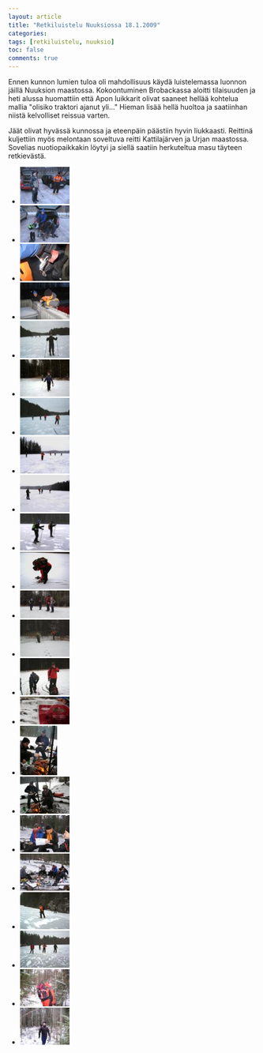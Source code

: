 ```yaml
---
layout: article
title: "Retkiluistelu Nuuksiossa 18.1.2009"
categories:
tags: [retkiluistelu, nuuksio]
toc: false
comments: true
---
```


Ennen kunnon lumien tuloa oli mahdollisuus käydä luistelemassa luonnon
jäillä Nuuksion maastossa. Kokoontuminen Brobackassa aloitti tilaisuuden
ja heti alussa huomattiin että Apon luikkarit olivat saaneet hellää
kohtelua mallia "olisiko traktori ajanut yli..." Hieman lisää hellä
huoltoa ja saatiinhan niistä kelvolliset reissua varten.

Jäät olivat hyvässä kunnossa ja eteenpäin päästiin hyvin liukkaasti.
Reittinä kuljettiin myös melontaan soveltuva reitti Kattilajärven ja
Urjan maastossa. Sovelias nuotiopaikkakin löytyi ja siellä saatiin
herkuteltua masu täyteen retkievästä.

<div class="th-grid image-gallery" markdown="1">

- [![](/images/retkiluistelu-nuuksiossa-18.1.2009/Thumbnails/Retkiluistelu%20001.JPG)](/images/retkiluistelu-nuuksiossa-18.1.2009/Retkiluistelu%20001.JPG)
- [![](/images/retkiluistelu-nuuksiossa-18.1.2009/Thumbnails/Retkiluistelu%20003.JPG)](/images/retkiluistelu-nuuksiossa-18.1.2009/Retkiluistelu%20003.JPG)
- [![](/images/retkiluistelu-nuuksiossa-18.1.2009/Thumbnails/Retkiluistelu%20004.JPG)](/images/retkiluistelu-nuuksiossa-18.1.2009/Retkiluistelu%20004.JPG)
- [![](/images/retkiluistelu-nuuksiossa-18.1.2009/Thumbnails/Retkiluistelu%20005.JPG)](/images/retkiluistelu-nuuksiossa-18.1.2009/Retkiluistelu%20005.JPG)
- [![](/images/retkiluistelu-nuuksiossa-18.1.2009/Thumbnails/Retkiluistelu%20005b.JPG)](/images/retkiluistelu-nuuksiossa-18.1.2009/Retkiluistelu%20005b.JPG)
- [![](/images/retkiluistelu-nuuksiossa-18.1.2009/Thumbnails/Retkiluistelu%20005c.JPG)](/images/retkiluistelu-nuuksiossa-18.1.2009/Retkiluistelu%20005c.JPG)
- [![](/images/retkiluistelu-nuuksiossa-18.1.2009/Thumbnails/Retkiluistelu%20005d.JPG)](/images/retkiluistelu-nuuksiossa-18.1.2009/Retkiluistelu%20005d.JPG)
- [![](/images/retkiluistelu-nuuksiossa-18.1.2009/Thumbnails/Retkiluistelu%20012.JPG)](/images/retkiluistelu-nuuksiossa-18.1.2009/Retkiluistelu%20012.JPG)
- [![](/images/retkiluistelu-nuuksiossa-18.1.2009/Thumbnails/Retkiluistelu%20013.JPG)](/images/retkiluistelu-nuuksiossa-18.1.2009/Retkiluistelu%20013.JPG)
- [![](/images/retkiluistelu-nuuksiossa-18.1.2009/Thumbnails/Retkiluistelu%20015.JPG)](/images/retkiluistelu-nuuksiossa-18.1.2009/Retkiluistelu%20015.JPG)
- [![](/images/retkiluistelu-nuuksiossa-18.1.2009/Thumbnails/Retkiluistelu%20015b.JPG)](/images/retkiluistelu-nuuksiossa-18.1.2009/Retkiluistelu%20015b.JPG)
- [![](/images/retkiluistelu-nuuksiossa-18.1.2009/Thumbnails/Retkiluistelu%20015c.JPG)](/images/retkiluistelu-nuuksiossa-18.1.2009/Retkiluistelu%20015c.JPG)
- [![](/images/retkiluistelu-nuuksiossa-18.1.2009/Thumbnails/Retkiluistelu%20015d.JPG)](/images/retkiluistelu-nuuksiossa-18.1.2009/Retkiluistelu%20015d.JPG)
- [![](/images/retkiluistelu-nuuksiossa-18.1.2009/Thumbnails/Retkiluistelu%20015e.JPG)](/images/retkiluistelu-nuuksiossa-18.1.2009/Retkiluistelu%20015e.JPG)
- [![](/images/retkiluistelu-nuuksiossa-18.1.2009/Thumbnails/Retkiluistelu%20016.JPG)](/images/retkiluistelu-nuuksiossa-18.1.2009/Retkiluistelu%20016.JPG)
- [![](/images/retkiluistelu-nuuksiossa-18.1.2009/Thumbnails/Retkiluistelu%20016c.JPG)](/images/retkiluistelu-nuuksiossa-18.1.2009/Retkiluistelu%20016c.JPG)
- [![](/images/retkiluistelu-nuuksiossa-18.1.2009/Thumbnails/Retkiluistelu%20016d.JPG)](/images/retkiluistelu-nuuksiossa-18.1.2009/Retkiluistelu%20016d.JPG)
- [![](/images/retkiluistelu-nuuksiossa-18.1.2009/Thumbnails/Retkiluistelu%20017.JPG)](/images/retkiluistelu-nuuksiossa-18.1.2009/Retkiluistelu%20017.JPG)
- [![](/images/retkiluistelu-nuuksiossa-18.1.2009/Thumbnails/Retkiluistelu%20019.JPG)](/images/retkiluistelu-nuuksiossa-18.1.2009/Retkiluistelu%20019.JPG)
- [![](/images/retkiluistelu-nuuksiossa-18.1.2009/Thumbnails/Retkiluistelu%20019b.JPG)](/images/retkiluistelu-nuuksiossa-18.1.2009/Retkiluistelu%20019b.JPG)
- [![](/images/retkiluistelu-nuuksiossa-18.1.2009/Thumbnails/Retkiluistelu%20019c.JPG)](/images/retkiluistelu-nuuksiossa-18.1.2009/Retkiluistelu%20019c.JPG)
- [![](/images/retkiluistelu-nuuksiossa-18.1.2009/Thumbnails/Retkiluistelu%20020.JPG)](/images/retkiluistelu-nuuksiossa-18.1.2009/Retkiluistelu%20020.JPG)
- [![](/images/retkiluistelu-nuuksiossa-18.1.2009/Thumbnails/Retkiluistelu%20022.JPG)](/images/retkiluistelu-nuuksiossa-18.1.2009/Retkiluistelu%20022.JPG)

</div>
